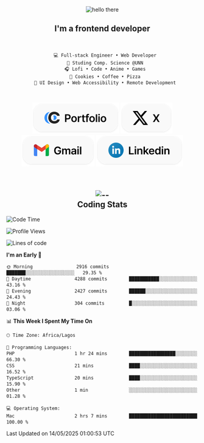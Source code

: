 <div align="center">
  
  <img src="https://readme-typing-svg.demolab.com?font=Fira+Code&weight=600&size=24&duration=4000&pause=300&color=3291FF&center=true&vCenter=true&random=false&width=300&height=24&lines=Hey+There;Hola;Namaste;Aloha;Bonjour;Konnichiwa" alt="hello there" height="36" width="300" />
  <h2>I'm a frontend developer</h2>
  
</div>

<br/>

<div align="center">
  
  ```
    💻 Full-stack Engineer • Web Developer
    💼 Studing Comp. Science @UNN
    🎧 Lofi • Code • Anime • Games
    🍪 Cookies • Coffee • Pizza
    📖 UI Design • Web Accessibility • Remote Development
  ```

</div>

<br/>

<div align="center">

  [![portfolio](./assets/badge-portfolio.svg)](https://okoyecharles.com)
  [![X](./assets/badge-x.svg)](https://x.com/okoyecharlesk)
  [![mail](./assets/badge-mail.svg)](mailto:okoyecharles509@gmail.com)
  [![linkedin](./assets/badge-linkedin.svg)](https://linkedin.com/in/okoyecharles)
  
</div>

<br/>



<div align="center">

  <h2>
    <img src="https://media.giphy.com/media/UVG0BN8TOMKkPOJS6e/giphy.gif?cid=790b7611dhvp8dydhh4r22mjr73owy4d5zzlo7s5zyk60w8s&ep=v1_stickers_search&rid=giphy.gif&ct=s" alt="--" height="50" width="50" />
    <br/>
    Coding Stats
  </h2>
  
</div>

<!--START_SECTION:waka-->
![Code Time](http://img.shields.io/badge/Code%20Time-638%20hrs%2055%20mins-blue)

![Profile Views](http://img.shields.io/badge/Profile%20Views-0-blue)

![Lines of code](https://img.shields.io/badge/From%20Hello%20World%20I%27ve%20Written-8.6%20million%20lines%20of%20code-blue)

**I'm an Early 🐤** 

```text
🌞 Morning                2916 commits        ███████░░░░░░░░░░░░░░░░░░   29.35 % 
🌆 Daytime                4288 commits        ███████████░░░░░░░░░░░░░░   43.16 % 
🌃 Evening                2427 commits        ██████░░░░░░░░░░░░░░░░░░░   24.43 % 
🌙 Night                  304 commits         █░░░░░░░░░░░░░░░░░░░░░░░░   03.06 % 
```


📊 **This Week I Spent My Time On** 

```text
🕑︎ Time Zone: Africa/Lagos

💬 Programming Languages: 
PHP                      1 hr 24 mins        █████████████████░░░░░░░░   66.30 % 
CSS                      21 mins             ████░░░░░░░░░░░░░░░░░░░░░   16.52 % 
TypeScript               20 mins             ████░░░░░░░░░░░░░░░░░░░░░   15.90 % 
Other                    1 min               ░░░░░░░░░░░░░░░░░░░░░░░░░   01.28 % 

💻 Operating System: 
Mac                      2 hrs 7 mins        █████████████████████████   100.00 % 
```


 Last Updated on 14/05/2025 01:00:53 UTC
<!--END_SECTION:waka-->
